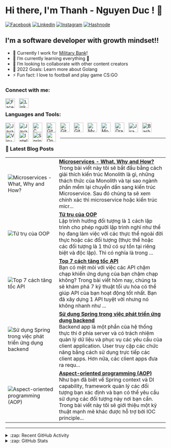 # Hi there, I'm Thanh - Nguyen Duc ! 👋 
[![Facebook](https://img.shields.io/badge/Facebook-1877F2?style=for-the-badge&logo=facebook&logoColor=white)][facebook]
[![Linkedin](https://img.shields.io/badge/LinkedIn-0077B5?style=for-the-badge&logo=linkedin&logoColor=white)][facebook]
[![Instagram](https://img.shields.io/badge/Instagram-E4405F?style=for-the-badge&logo=instagram&logoColor=white)][instagram]
[![Hashnode](https://img.shields.io/badge/Hashnode-2962FF?style=for-the-badge&logo=hashnode&logoColor=white)][hashnode]


## I'm a software developer with growth mindset!!

- 🔭 Currently I work for [Military Bank][militarybank]!
- 🌱 I’m currently learning everything 🤣
- 👯 I’m looking to collaborate with other content creators
- 🥅 2022 Goals: Learn more about Golang
- ⚡ Fun fact: I love to football and play game CS:GO

### Connect with me:

[<img align="left" alt="Facebook" width="30px" src="https://cdn.jsdelivr.net/gh/devicons/devicon/icons/facebook/facebook-original.svg" style="padding-right:10px;" />][facebook]
&nbsp;&nbsp;
[<img align="left" alt="Linkedin" width="30px" src="https://cdn.jsdelivr.net/gh/devicons/devicon/icons/linkedin/linkedin-original.svg" style="padding-right:10px;" />][linkedin]


### Languages and Tools:

[<img align="left" alt="Java" width="30px" src="https://cdn.jsdelivr.net/gh/devicons/devicon/icons/java/java-original.svg" style="padding-right:10px;" />][java]
[<img align="left" alt="JavaScript" width="30px" src="https://cdn.jsdelivr.net/gh/devicons/devicon/icons/javascript/javascript-original.svg" style="padding-right:10px;" />][javascript]
[<img align="left" alt="C" width="30px" src="https://cdn.jsdelivr.net/gh/devicons/devicon/icons/c/c-original.svg" style="padding-right:10px;" />][c++]
[<img align="left" alt="Git" width="30px" src="https://cdn.jsdelivr.net/gh/devicons/devicon/icons/git/git-original.svg" style="padding-right:10px;" />][git]
[<img align="left" alt="GitHub" width="30px" src="https://cdn.jsdelivr.net/gh/devicons/devicon/icons/github/github-original.svg" style="padding-right:10px;" />][github]
[<img align="left" alt="GitLab" width="30px" src="https://cdn.jsdelivr.net/gh/devicons/devicon/icons/gitlab/gitlab-original.svg" style="padding-right:10px;" />][gitlab]
[<img align="left" alt="MySQL" width="30px" src="https://cdn.jsdelivr.net/gh/devicons/devicon/icons/mysql/mysql-original.svg" style="padding-right:10px;" />][mysql]
[<img align="left" alt="MongoDB" width="30px" src="https://cdn.jsdelivr.net/gh/devicons/devicon/icons/mongodb/mongodb-original.svg" style="padding-right:10px;" />][mongodb]
[<img align="left" alt="Oracle" width="30px" src="https://cdn.jsdelivr.net/gh/devicons/devicon/icons/oracle/oracle-original.svg" style="padding-right:10px;" />][oracle]
[<img align="left" alt="Jira" width="30px" src="https://cdn.jsdelivr.net/gh/devicons/devicon/icons/jira/jira-original.svg" style="padding-right:10px;" />][jira]
[<img align="left" alt="Bash" width="30px" src="https://cdn.jsdelivr.net/gh/devicons/devicon/icons/bash/bash-original.svg" style="padding-right:10px;" />][jira]
[<img align="left" alt="Visual Studio Code" width="30px" src="https://cdn.jsdelivr.net/gh/devicons/devicon/icons/vscode/vscode-original.svg" style="padding-right:10px;" />][vscode]
[<img align="left" alt="IntelliJ" width="30px" src="https://cdn.jsdelivr.net/gh/devicons/devicon/icons/intellij/intellij-original.svg" style="padding-right:10px;" />][intellij]
[<img align="left" alt="Spring" width="30px" src="https://cdn.jsdelivr.net/gh/devicons/devicon/icons/spring/spring-original.svg" style="padding-right:10px;" />][spring]
[<img align="left" alt="OpenAPI" width="30px" src="https://avatars3.githubusercontent.com/u/16343502?v=3&s=200" style="padding-right:10px;" />][openapi]

<br />
<br />

---

### 📕 Latest Blog Posts

<!-- HASHNODE_BLOG:START -->
<table><tr><td><img src="https://cdn.hashnode.com/res/hashnode/image/upload/v1714206783131/4f039153-0cf8-4558-a0ac-ccd6e4f988df.jpeg" alt="Microservices - What, Why and How?"></td><td><a href="https://ducthanhnguyen95.hashnode.dev/microservices-what-why-and-how"><strong>Microservices - What, Why and How?</strong></a><br>Trong bài viết này tôi sẽ bắt đầu bằng cách giải thích kiến trúc Monolith là gì, những thách thức của Monolith và tại sao ngành phần mềm lại chuyển dần sang kiến trúc Microservice. Sau đó chúng ta sẽ xem chính xác thì microservice hoặc kiến trúc micr...</td></tr><tr><td><img src="https://cdn.hashnode.com/res/hashnode/image/upload/v1704215853614/0be83156-89f6-4c8d-a91b-a5241f173c1c.png" alt="Tứ trụ của OOP"></td><td><a href="https://ducthanhnguyen95.hashnode.dev/tu-tru-cua-oop"><strong>Tứ trụ của OOP</strong></a><br>Lập trình hướng đối tượng là 1 cách lập trình cho phép người lập trình nghĩ như thể họ đang làm việc với các thực thể ngoài đời thực hoặc các đối tượng (thực thể hoặc các đối tượng là 1 thứ có sự tồn tại riêng biệt và độc lập). Thì có nghĩa là trong ...</td></tr><tr><td><img src="https://cdn.hashnode.com/res/hashnode/image/upload/v1703324201622/5d8f54bb-2dc2-40a5-8539-5a59999b1a3f.png" alt="Top 7 cách tăng tốc API"></td><td><a href="https://ducthanhnguyen95.hashnode.dev/top-7-cach-tang-toc-api"><strong>Top 7 cách tăng tốc API</strong></a><br>Bạn có mệt mỏi với việc các API chậm chạp khiến ứng dụng của bạn chậm chạp không?
Trong bài viết hôm nay, chúng ta sẽ khám phá 7 kỹ thuật tối ưu hóa có thể giúp API của bạn hoạt động tốt nhất.
Bạn đã xây dựng 1 API tuyệt vời nhưng nó không nhanh như ...</td></tr><tr><td><img src="https://cdn.hashnode.com/res/hashnode/image/stock/unsplash/cZr2sgaxy3Q/upload/633abce8b636b1de0e066afc3aa1a54a.jpeg" alt="Sử dụng Spring trong việc phát triển ứng dụng backend"></td><td><a href="https://ducthanhnguyen95.hashnode.dev/su-dung-spring-trong-viec-phat-trien-ung-dung-backend"><strong>Sử dụng Spring trong việc phát triển ứng dụng backend</strong></a><br>Backend app là một phần của hệ thống thực thi ở phía server và có trách nhiệm quản lý dữ liệu và phục vụ các yêu cầu của client application. User truy cập các chức năng bằng cách sử dụng trực tiếp các client apps. Hơn nữa, các client apps đưa ra requ...</td></tr><tr><td><img src="https://cdn.hashnode.com/res/hashnode/image/upload/v1683452016071/ce420f81-8296-4d34-88e3-3cff5a014a6b.png" alt="Aspect-oriented programming (AOP)"></td><td><a href="https://ducthanhnguyen95.hashnode.dev/aspect-oriented-programming-aop"><strong>Aspect-oriented programming (AOP)</strong></a><br>Như bạn đã biêt về Spring context và DI capability, framework quản lý các đối tượng bạn xác định và bạn có thể yêu cầu sử dụng các đối tượng này nơi bạn cần. Trong bài viết này tôi sẽ giới thiệu một kỹ thuật mạnh mẽ khác được hỗ trợ bởi IOC principle...</td></tr></table>
<!-- HASHNODE_BLOG:END -->

---

<details>
  <summary>:zap: Recent GitHub Activity</summary>
  
<!--START_SECTION:activity-->
1. ❌ Closed PR [#1](https://github.com/ducthanhnguyen95/ducthanhnguyen95/pull/1) in [ducthanhnguyen95/ducthanhnguyen95](https://github.com/ducthanhnguyen95/ducthanhnguyen95)
2. 💪 Opened PR [#1](https://github.com/ducthanhnguyen95/ducthanhnguyen95/pull/1) in [ducthanhnguyen95/ducthanhnguyen95](https://github.com/ducthanhnguyen95/ducthanhnguyen95)
<!--END_SECTION:activity-->

</details>

<details>

  <summary>:zap: GitHub Stats</summary>

  <img align="left" alt="ducthanhnguyen95's GitHub Stats" src="https://github-readme-stats-ducthanhnguyen95.vercel.app/api?username=ducthanhnguyen95&show_icons=true&hide_border=true" />

</details>

[militarybank]: https://www.mbbank.com.vn/
[java]: https://www.java.com/en/
[javascript]: https://www.javascript.com/
[c++]: https://www.cprogramming.com/
[git]: https://git-scm.com/
[github]: https://github.com/
[gitlab]: https://about.gitlab.com/
[mysql]: https://www.mysql.com/
[mongodb]: https://www.mongodb.com/
[oracle]: https://www.oracle.com/
[jira]: https://www.atlassian.com/software/jira?&aceid=&adposition=&adgroup=150304258748&campaign=18455429755&creative=639487406296&device=c&keyword=jira&matchtype=e&network=g&placement=&ds_kids=p73361184046&ds_e=GOOGLE&ds_eid=700000001558501&ds_e1=GOOGLE&gclid=Cj0KCQjwt_qgBhDFARIsABcDjOfFQdRdOjdSn5Qd4mtiIciYiYCjOMznt8I8isZFYBxluw45wIyHYrwaAvFPEALw_wcB&gclsrc=aw.ds
[vscode]: https://code.visualstudio.com/
[intellij]: https://www.jetbrains.com/idea/
[spring]: https://spring.io/
[openapi]: https://www.openapis.org/
[facebook]: https://www.facebook.com/thanhnd071095/
[linkedin]: https://www.linkedin.com/in/ducthanhnguyen95
[instagram]: https://www.instagram.com/thanhnd071095/
[hashnode]: https://ducthanhnguyen95.hashnode.dev/
